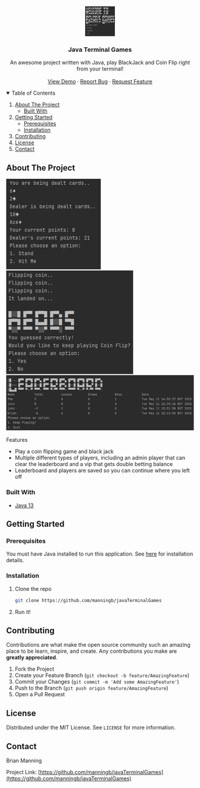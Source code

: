 <!-- PROJECT LOGO -->
<br />
<p align="center">

<img src="screenshots/1.jpg" alt="Logo" width="80" height="80">

<h3 align="center">Java Terminal Games</h3>

  <p align="center">
    An awesome project written with Java, play BlackJack and Coin Flip right from your terminal!
    <br />
    <br />
    <a href="https://github.com/manningb/javaTerminalGames">View Demo</a>
    ·
    <a href="https://github.com/manningb/javaTerminalGames/issues">Report Bug</a>
    ·
    <a href="https://github.com/manningb/javaTerminalGames/issues">Request Feature</a>
  </p>

<!-- TABLE OF CONTENTS -->
<details open="open">
  <summary>Table of Contents</summary>
  <ol>
    <li>
      <a href="#about-the-project">About The Project</a>
      <ul>
        <li><a href="#built-with">Built With</a></li>
      </ul>
    </li>
    <li>
      <a href="#getting-started">Getting Started</a>
      <ul>
        <li><a href="#prerequisites">Prerequisites</a></li>
        <li><a href="#installation">Installation</a></li>
      </ul>
    </li>
    <li><a href="#contributing">Contributing</a></li>
    <li><a href="#license">License</a></li>
    <li><a href="#contact">Contact</a></li>
  </ol>
</details>



<!-- ABOUT THE PROJECT -->
## About The Project
<img src="screenshots/2.jpg" alt="Logo"><br>
<img src="screenshots/4.jpg" alt="Logo"><br>
<img src="screenshots/3.jpg" alt="Logo"><br>


Features
* Play a coin flipping game and black jack
* Multiple different types of players, including an admin player that can clear the leaderboard and a vip that gets double betting balance
* Leaderboard and players are saved so you can continue where you left off

### Built With

* [Java 13](https://docs.oracle.com/en/java/javase/13/docs/api/index.html)


<!-- GETTING STARTED -->
## Getting Started

### Prerequisites

You must have Java installed to run this application. See [here](https://docs.oracle.com/en/java/javase/13/install/overview-jdk-installation.html) for installation details.

### Installation

1. Clone the repo
   ```sh
   git clone https://github.com/manningb/javaTerminalGames
   ```
2. Run it!



<!-- CONTRIBUTING -->
## Contributing

Contributions are what make the open source community such an amazing place to be learn, inspire, and create. Any contributions you make are **greatly appreciated**.

1. Fork the Project
2. Create your Feature Branch (`git checkout -b feature/AmazingFeature`)
3. Commit your Changes (`git commit -m 'Add some AmazingFeature'`)
4. Push to the Branch (`git push origin feature/AmazingFeature`)
5. Open a Pull Request



<!-- LICENSE -->
## License
Distributed under the MIT License. See `LICENSE` for more information.


<!-- CONTACT -->
## Contact

Brian Manning

Project Link: [https://github.com/manningb/javaTerminalGames](https://github.com/manningb/javaTerminalGames)